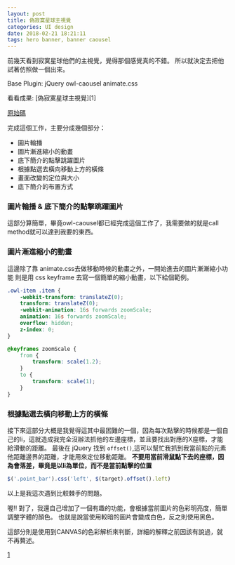 ```yaml
---
layout: post
title: 偽寂寞星球主視覺
categories: UI design
date: 2018-02-21 18:21:11
tags: hero banner, banner caousel
---
```


前幾天看到寂寞星球他們的主視覺，覺得那個感覺真的不錯。
所以就決定去把他試著仿照做一個出來。

Base Plugin:
jQuery
owl-caousel
animate.css

看看成果:
[偽寂寞星球主視覺][1]

[原始碼](https://github.com/horkenw/horkenw.github.io/tree/master/project/heroBanner)

完成這個工作，主要分成幾個部分：

+ 圖片輪播
+ 圖片漸進縮小的動畫
+ 底下簡介的點擊跳躍圖片
+ 根據點選去橫向移動上方的橫條
+ 畫面改變的定位與大小
+ 底下簡介的布置方式

### 圖片輪播 & 底下簡介的點擊跳躍圖片
這部分算簡單，畢竟owl-caousel都已經完成這個工作了，我需要做的就是call method就可以達到我要的東西。

### 圖片漸進縮小的動畫
這邊除了靠 animate.css去做移動時候的動畫之外，一開始進去的圖片漸漸縮小功能
則是用 css keyframe 去寫一個簡單的縮小動畫，以下給個範例。

```css
.owl-item .item {
    -webkit-transform: translateZ(0);
    transform: translateZ(0);
    -webkit-animation: 16s forwards zoomScale;
    animation: 16s forwards zoomScale;
    overflow: hidden;
    z-index: 0;
}

@keyframes zoomScale {
    from {
        transform: scale(1.2);
    }
    to {
        transform: scale(1);
    }
}
```

### 根據點選去橫向移動上方的橫條
接下來這部分大概是我覺得這其中最困難的一個，因為每次點擊的時候都是一個自己的li，這就造成我完全沒辦法抓他的左邊座標，並且要找出對應的X座標，才能給滑動的距離。
最後在 jQuery 找到 `offset()`,這可以幫忙我抓到我當前點的元素他距離邊界的距離，才能用來定位移動距離。
**不要用當前滑鼠點下去的座標，因為會落差，畢竟是以li為單位，而不是當前點擊的位置**

```javascript
$('.point_bar').css('left', $(target).offset().left)
```

以上是我這次遇到比較棘手的問題。

喔!! 對了，我還自己增加了一個有趣的功能，會根據當前圖片的色彩明亮度，簡單調整字體的顏色。
也就是說當使用較暗的圖片會變成白色，反之則使用黑色。

這部分則是使用到CANVAS的色彩解析來判斷，詳細的解釋之前因該有說過，就不再贅述。

[1](http://horkenw.github.io/project/heroBanner/) 